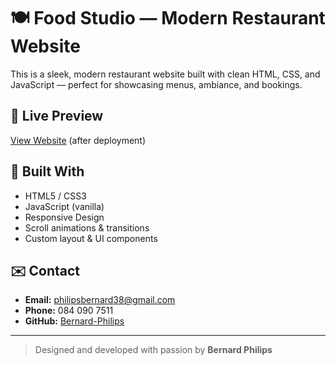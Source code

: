 # 🍽️ Food Studio — Modern Restaurant Website

This is a sleek, modern restaurant website built with clean HTML, CSS, and JavaScript — perfect for showcasing menus, ambiance, and bookings.

## 🔗 Live Preview

[View Website](https://bernard-philips.github.io/food-studio/) (after deployment)

## 🧱 Built With

- HTML5 / CSS3
- JavaScript (vanilla)
- Responsive Design
- Scroll animations & transitions
- Custom layout & UI components

## ✉️ Contact

- **Email:** philipsbernard38@gmail.com  
- **Phone:** 084 090 7511  
- **GitHub:** [Bernard-Philips](https://github.com/Bernard-Philips)

---

> Designed and developed with passion by **Bernard Philips**
